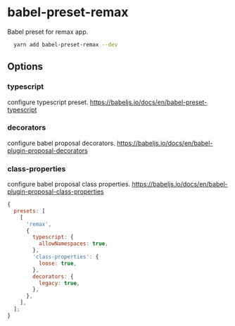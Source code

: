 # babel-preset-remax

Babel preset for remax app.

```bash
  yarn add babel-preset-remax --dev
```

## Options

### typescript

configure typescript preset. https://babeljs.io/docs/en/babel-preset-typescript

### decorators

configure babel proposal decorators. https://babeljs.io/docs/en/babel-plugin-proposal-decorators

### class-properties

configure babel proposal class properties. https://babeljs.io/docs/en/babel-plugin-proposal-class-properties

```js
{
  presets: [
    [
      'remax',
      {
        typescript: {
          allowNamespaces: true,
        },
        'class-properties': {
          loose: true,
        },
        decorators: {
          legacy: true,
        },
      },
    ],
  ];
}
```
